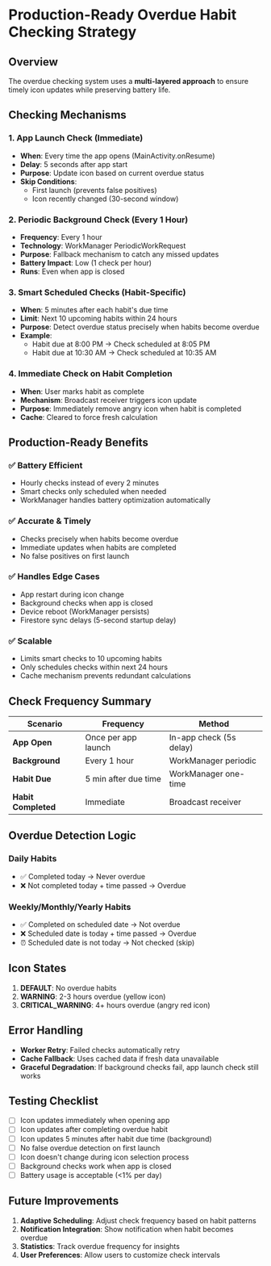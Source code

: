 # Production-Ready Overdue Habit Checking Strategy

## Overview
The overdue checking system uses a **multi-layered approach** to ensure timely icon updates while preserving battery life.

## Checking Mechanisms

### 1. **App Launch Check** (Immediate)
- **When**: Every time the app opens (MainActivity.onResume)
- **Delay**: 5 seconds after app start
- **Purpose**: Update icon based on current overdue status
- **Skip Conditions**:
  - First launch (prevents false positives)
  - Icon recently changed (30-second window)

### 2. **Periodic Background Check** (Every 1 Hour)
- **Frequency**: Every 1 hour
- **Technology**: WorkManager PeriodicWorkRequest
- **Purpose**: Fallback mechanism to catch any missed updates
- **Battery Impact**: Low (1 check per hour)
- **Runs**: Even when app is closed

### 3. **Smart Scheduled Checks** (Habit-Specific)
- **When**: 5 minutes after each habit's due time
- **Limit**: Next 10 upcoming habits within 24 hours
- **Purpose**: Detect overdue status precisely when habits become overdue
- **Example**: 
  - Habit due at 8:00 PM → Check scheduled at 8:05 PM
  - Habit due at 10:30 AM → Check scheduled at 10:35 AM

### 4. **Immediate Check on Habit Completion**
- **When**: User marks habit as complete
- **Mechanism**: Broadcast receiver triggers icon update
- **Purpose**: Immediately remove angry icon when habit is completed
- **Cache**: Cleared to force fresh calculation

## Production-Ready Benefits

### ✅ **Battery Efficient**
- Hourly checks instead of every 2 minutes
- Smart checks only scheduled when needed
- WorkManager handles battery optimization automatically

### ✅ **Accurate & Timely**
- Checks precisely when habits become overdue
- Immediate updates when habits are completed
- No false positives on first launch

### ✅ **Handles Edge Cases**
- App restart during icon change
- Background checks when app is closed
- Device reboot (WorkManager persists)
- Firestore sync delays (5-second startup delay)

### ✅ **Scalable**
- Limits smart checks to 10 upcoming habits
- Only schedules checks within next 24 hours
- Cache mechanism prevents redundant calculations

## Check Frequency Summary

| Scenario | Frequency | Method |
|----------|-----------|--------|
| **App Open** | Once per app launch | In-app check (5s delay) |
| **Background** | Every 1 hour | WorkManager periodic |
| **Habit Due** | 5 min after due time | WorkManager one-time |
| **Habit Completed** | Immediate | Broadcast receiver |

## Overdue Detection Logic

### Daily Habits
- ✅ Completed today → Never overdue
- ❌ Not completed today + time passed → Overdue

### Weekly/Monthly/Yearly Habits
- ✅ Completed on scheduled date → Not overdue
- ❌ Scheduled date is today + time passed → Overdue
- ⏰ Scheduled date is not today → Not checked (skip)

## Icon States

1. **DEFAULT**: No overdue habits
2. **WARNING**: 2-3 hours overdue (yellow icon)
3. **CRITICAL_WARNING**: 4+ hours overdue (angry red icon)

## Error Handling

- **Worker Retry**: Failed checks automatically retry
- **Cache Fallback**: Uses cached data if fresh data unavailable
- **Graceful Degradation**: If background checks fail, app launch check still works

## Testing Checklist

- [ ] Icon updates immediately when opening app
- [ ] Icon updates after completing overdue habit
- [ ] Icon updates 5 minutes after habit due time (background)
- [ ] No false overdue detection on first launch
- [ ] Icon doesn't change during icon selection process
- [ ] Background checks work when app is closed
- [ ] Battery usage is acceptable (<1% per day)

## Future Improvements

1. **Adaptive Scheduling**: Adjust check frequency based on habit patterns
2. **Notification Integration**: Show notification when habit becomes overdue
3. **Statistics**: Track overdue frequency for insights
4. **User Preferences**: Allow users to customize check intervals
